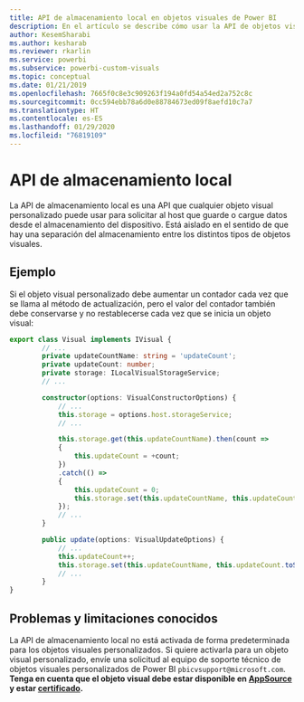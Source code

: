 ```yaml
---
title: API de almacenamiento local en objetos visuales de Power BI
description: En el artículo se describe cómo usar la API de objetos visuales de Power BI para obtener acceso al almacenamiento local del explorador
author: KesemSharabi
ms.author: kesharab
ms.reviewer: rkarlin
ms.service: powerbi
ms.subservice: powerbi-custom-visuals
ms.topic: conceptual
ms.date: 01/21/2019
ms.openlocfilehash: 7665f0c8e3c909263f194a0fd54a54ed2a752c8c
ms.sourcegitcommit: 0cc594ebb78a6d0e88784673ed09f8aefd10c7a7
ms.translationtype: HT
ms.contentlocale: es-ES
ms.lasthandoff: 01/29/2020
ms.locfileid: "76819109"
---
```

# <a name="local-storage-api"></a>API de almacenamiento local

La API de almacenamiento local es una API que cualquier objeto visual personalizado puede usar para solicitar al host que guarde o cargue datos desde el almacenamiento del dispositivo. Está aislado en el sentido de que hay una separación del almacenamiento entre los distintos tipos de objetos visuales.

## <a name="sample"></a>Ejemplo

Si el objeto visual personalizado debe aumentar un contador cada vez que se llama al método de actualización, pero el valor del contador también debe conservarse y no restablecerse cada vez que se inicia un objeto visual:

```typescript
export class Visual implements IVisual {
        // ...
        private updateCountName: string = 'updateCount';
        private updateCount: number;
        private storage: ILocalVisualStorageService;
        // ...

        constructor(options: VisualConstructorOptions) {
            // ...
            this.storage = options.host.storageService;
            // ...

            this.storage.get(this.updateCountName).then(count =>
            {
                this.updateCount = +count;
            })
            .catch(() =>
            {
                this.updateCount = 0;
                this.storage.set(this.updateCountName, this.updateCount.toString());
            });
            // ...
        }

        public update(options: VisualUpdateOptions) {
            // ...
            this.updateCount++;
            this.storage.set(this.updateCountName, this.updateCount.toString());
            // ...
        }
}
```

## <a name="known-limitations-and-issues"></a>Problemas y limitaciones conocidos

La API de almacenamiento local no está activada de forma predeterminada para los objetos visuales personalizados. Si quiere activarla para un objeto visual personalizado, envíe una solicitud al equipo de soporte técnico de objetos visuales personalizados de Power BI `pbicvsupport@microsoft.com`.  
**Tenga en cuenta que el objeto visual debe estar disponible en [AppSource](https://appsource.microsoft.com/en-us/marketplace/apps?product=power-bi-visuals) y estar [certificado](https://powerbi.microsoft.com/en-us/documentation/powerbi-custom-visuals-certified/).**
